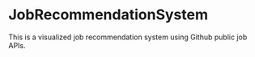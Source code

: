 # JobRecommendationSystem
This is a visualized job recommendation system using Github public job APIs. 
